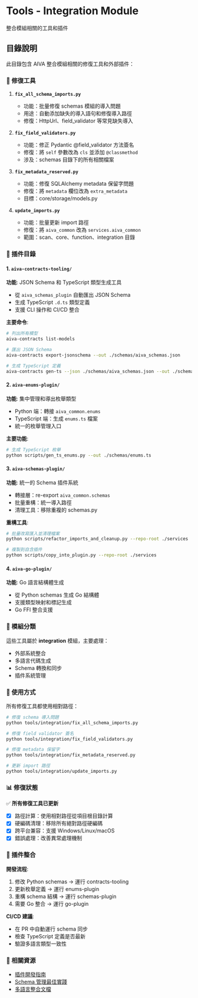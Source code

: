 # Tools - Integration Module

整合模組相關的工具和插件

## 目錄說明

此目錄包含 AIVA 整合模組相關的修復工具和外部插件：

### 🔧 修復工具

1. **`fix_all_schema_imports.py`**
   - 功能：批量修復 schemas 模組的導入問題
   - 用途：自動添加缺失的導入語句和修復導入路徑
   - 修復：HttpUrl、field_validator 等常見缺失導入

2. **`fix_field_validators.py`**
   - 功能：修正 Pydantic @field_validator 方法簽名
   - 修復：將 `self` 參數改為 `cls` 並添加 `@classmethod`
   - 涉及：schemas 目錄下的所有相關檔案

3. **`fix_metadata_reserved.py`**
   - 功能：修復 SQLAlchemy metadata 保留字問題
   - 修復：將 `metadata` 欄位改為 `extra_metadata`
   - 目標：core/storage/models.py

4. **`update_imports.py`**
   - 功能：批量更新 import 路徑
   - 修復：將 `aiva_common` 改為 `services.aiva_common`
   - 範圍：scan、core、function、integration 目錄

### 🔌 插件目錄

#### 1. **`aiva-contracts-tooling/`**
**功能**: JSON Schema 和 TypeScript 類型生成工具
- 從 `aiva_schemas_plugin` 自動匯出 JSON Schema
- 生成 TypeScript `.d.ts` 類型定義
- 支援 CLI 操作和 CI/CD 整合

**主要命令**:
```bash
# 列出所有模型
aiva-contracts list-models

# 匯出 JSON Schema
aiva-contracts export-jsonschema --out ./schemas/aiva_schemas.json

# 生成 TypeScript 定義
aiva-contracts gen-ts --json ./schemas/aiva_schemas.json --out ./schemas/aiva_schemas.d.ts
```

#### 2. **`aiva-enums-plugin/`**
**功能**: 集中管理和導出枚舉類型
- Python 端：轉接 `aiva_common.enums`
- TypeScript 端：生成 `enums.ts` 檔案
- 統一的枚舉管理入口

**主要功能**:
```bash
# 生成 TypeScript 枚舉
python scripts/gen_ts_enums.py --out ./schemas/enums.ts
```

#### 3. **`aiva-schemas-plugin/`**
**功能**: 統一的 Schema 插件系統
- 轉接層：re-export `aiva_common.schemas` 
- 批量重構：統一導入路徑
- 清理工具：移除重複的 schemas.py

**重構工具**:
```bash
# 批量改寫匯入並清理檔案
python scripts/refactor_imports_and_cleanup.py --repo-root ./services

# 複製到自含插件
python scripts/copy_into_plugin.py --repo-root ./services
```

#### 4. **`aiva-go-plugin/`**
**功能**: Go 語言結構體生成
- 從 Python schemas 生成 Go 結構體
- 支援類型映射和標記生成
- Go FFI 整合支援

### 🎯 模組分類

這些工具屬於 **integration** 模組，主要處理：
- 外部系統整合
- 多語言代碼生成
- Schema 轉換和同步
- 插件系統管理

### 🔧 使用方式

所有修復工具都使用相對路徑：

```bash
# 修復 schema 導入問題
python tools/integration/fix_all_schema_imports.py

# 修復 field validator 簽名
python tools/integration/fix_field_validators.py

# 修復 metadata 保留字
python tools/integration/fix_metadata_reserved.py

# 更新 import 路徑
python tools/integration/update_imports.py
```

### 📊 修復狀態

✅ **所有修復工具已更新**
- [x] 路徑計算：使用相對路徑從項目根目錄計算
- [x] 硬編碼清理：移除所有絕對路徑硬編碼
- [x] 跨平台兼容：支援 Windows/Linux/macOS
- [x] 錯誤處理：改善異常處理機制

### 🔗 插件整合

**開發流程**:
1. 修改 Python schemas → 運行 contracts-tooling
2. 更新枚舉定義 → 運行 enums-plugin  
3. 重構 schema 結構 → 運行 schemas-plugin
4. 需要 Go 整合 → 運行 go-plugin

**CI/CD 建議**:
- 在 PR 中自動運行 schema 同步
- 檢查 TypeScript 定義是否最新
- 驗證多語言類型一致性

### 🔗 相關資源

- [插件開發指南](../README.md)
- [Schema 管理最佳實踐](../../docs/IMPORT_PATH_BEST_PRACTICES.md)
- [多語言整合文檔](../../docs/ARCHITECTURE_MULTILANG.md)